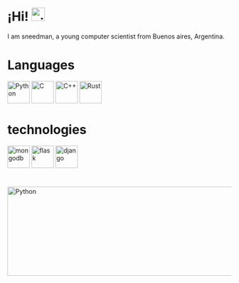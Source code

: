 
# ¡Hi! <img src="https://raw.githubusercontent.com/rahulbanerjee26/githubProfileReadmeGenerator/main/gifs/wave.gif" alt="gif" width="30" height="30">

I am sneedman, a young computer scientist from Buenos aires, Argentina.

# Languages
<div align="left">
        <img src="https://raw.githubusercontent.com/rahulbanerjee26/githubProfileReadmeGenerator/main/icons/python.svg" alt="Python" width="50" height="50">
        <img src="https://raw.githubusercontent.com/rahulbanerjee26/githubProfileReadmeGenerator/main/icons/c.svg" alt="C" width="50" height="50">
        <img src="https://raw.githubusercontent.com/rahulbanerjee26/githubProfileReadmeGenerator/main/icons/cpp.svg" alt="C++" width="50" height="50">
        <img src="https://raw.githubusercontent.com/rahulbanerjee26/githubProfileReadmeGenerator/main/icons/rust.svg" alt="Rust" width="50" height="50">
</div>

# technologies
<div align="left">
        <img src="https://raw.githubusercontent.com/rahulbanerjee26/githubProfileReadmeGenerator/main/icons/mongodb.svg" alt="mongodb" width="50" height="50">
        <img src="https://raw.githubusercontent.com/rahulbanerjee26/githubProfileReadmeGenerator/main/icons/flask.svg" alt="flask" width="50" height="50">
        <img src="https://raw.githubusercontent.com/rahulbanerjee26/githubProfileReadmeGenerator/main/icons/django.svg" alt="django" width="50" height="50">
</div>

#
<img src="https://raw.githubusercontent.com/rahulbanerjee26/githubProfileReadmeGenerator/main/banners/banner7.png" alt="Python" width="1100" height="200">


